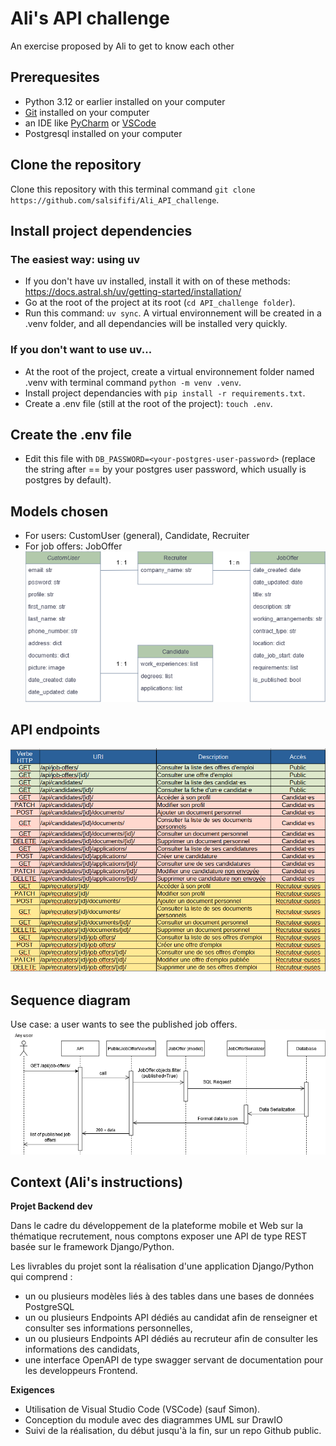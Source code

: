 # Ali's API challenge
An exercise proposed by Ali to get to know each other

## Prerequesites
- Python 3.12 or earlier installed on your computer
- [Git](https://git-scm.com/) installed on your computer
- an IDE like [PyCharm](https://www.jetbrains.com/pycharm/) or [VSCode](https://code.visualstudio.com/)
- Postgresql installed on your computer

## Clone the repository
Clone this repository with this terminal command `git clone https://github.com/salsififi/Ali_API_challenge`.

## Install project dependencies

### The easiest way: using uv
- If you don't have uv installed, install it with on of these methods: 
https://docs.astral.sh/uv/getting-started/installation/
- Go at the root of the project at its root (`cd API_challenge folder`).
- Run this command: `uv sync`. A virtual environnement will be created in a .venv folder, 
and all dependancies will be installed very quickly.

### If you don't want to use uv...
- At the root of the project, create a virtual environnement folder named .venv with terminal command 
`python -m venv .venv`.
- Install project dependancies with `pip install -r requirements.txt`.
- Create a .env file (still at the root of the project): `touch .env`.

## Create the .env file
- Edit this file with `DB_PASSWORD=<your-postgres-user-password>`
(replace the string after == by your postgres user password, which usually is postgres by default).

## Models chosen

- For users: CustomUser (general), Candidate, Recruiter
- For job offers: JobOffer
![Classes diagram](docs/images/classes_diag.png)

## API endpoints
![Endpoints](docs/images/endpoints.png)

## Sequence diagram
Use case: a user wants to see the published job offers.
![Sequence_diag](docs/images/Job_offers_consultation_sequence_diag.png)

## Context (Ali's instructions)

**Projet Backend dev**

Dans le cadre du développement de la plateforme mobile et Web sur la thématique recrutement, nous comptons exposer une API de type REST basée sur le framework Django/Python.

Les livrables du projet sont la réalisation d'une application Django/Python qui comprend :

- un ou plusieurs modèles liés à des tables dans une bases de données PostgreSQL
- un ou plusieurs Endpoints API dédiés au candidat afin de renseigner et consulter ses informations personnelles,
- un ou plusieurs Endpoints API dédiés au recruteur afin de consulter les informations des candidats,
- une interface OpenAPI de type swagger servant de documentation pour les developpeurs Frontend.

**Exigences**

- Utilisation de Visual Studio Code (VSCode) (sauf Simon).
- Conception du module avec des diagrammes UML sur DrawIO
- Suivi de la réalisation, du début jusqu'à la fin, sur un repo Github public.


